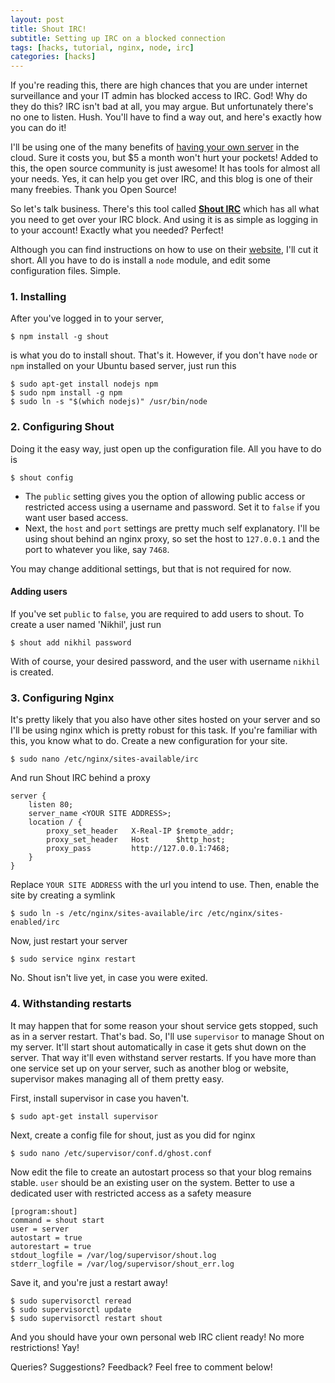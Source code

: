 ```yaml
---
layout: post
title: Shout IRC!
subtitle: Setting up IRC on a blocked connection
tags: [hacks, tutorial, nginx, node, irc]
categories: [hacks]
---
```


If you're reading this, there are high chances that you are under internet surveillance and your IT admin has blocked access to IRC. God! Why do they do this? IRC isn't bad at all, you may argue. But unfortunately there's no one to listen. Hush. You'll have to find a way out, and here's exactly how you can do it!

I'll be using one of the many benefits of [having your own server](https://www.digitalocean.com/?refcode=ad1b7e083b2e) in the cloud. Sure it costs you, but $5 a month won't hurt your pockets! Added to this, the open source community is just awesome! It has tools for almost all your needs. Yes, it can help you get over IRC, and this blog is one of their many freebies. Thank you Open Source!

So let's talk business. There's this tool called [**Shout IRC**](http://shout-irc.com/) which has all what you need to get over your IRC block. And using it is as simple as logging in to your account! Exactly what you needed? Perfect!

Although you can find instructions on how to use on their [website](http://shout-irc.com/), I'll cut it short. All you have to do is install a `node` module, and edit some configuration files. Simple.

### 1. Installing
After you've logged in to your server,

```
$ npm install -g shout
```
is what you do to install shout. That's it.
However, if you don't have `node` or `npm` installed on your Ubuntu based server, just run this

```
$ sudo apt-get install nodejs npm
$ sudo npm install -g npm
$ sudo ln -s "$(which nodejs)" /usr/bin/node
```

### 2. Configuring Shout
Doing it the easy way, just open up the configuration file. All you have to do is

```
$ shout config
```
* The `public` setting gives you the option of allowing public access or restricted access using a username and password. Set it to `false` if you want user based access.
* Next, the `host` and `port` settings are pretty much self explanatory. I'll be using shout behind an nginx proxy, so set the host to `127.0.0.1` and the port to whatever you like, say `7468`.

You may change additional settings, but that is not required for now.

#### Adding users
If you've set `public` to `false`, you are required to add users to shout. To create a user named 'Nikhil', just run

```
$ shout add nikhil password
```
With of course, your desired password, and the user with username `nikhil` is created.

### 3. Configuring Nginx
It's pretty likely that you also have other sites hosted on your server and so I'll be using nginx which is pretty robust for this task. If you're familiar with this, you know what to do.
Create a new configuration for your site.

```
$ sudo nano /etc/nginx/sites-available/irc
```
And run Shout IRC behind a proxy

```
server {
    listen 80;
    server_name <YOUR SITE ADDRESS>;
    location / {
        proxy_set_header   X-Real-IP $remote_addr;
        proxy_set_header   Host      $http_host;
        proxy_pass         http://127.0.0.1:7468;
    }
}
```
Replace `YOUR SITE ADDRESS` with the url you intend to use.
Then, enable the site by creating a symlink

```
$ sudo ln -s /etc/nginx/sites-available/irc /etc/nginx/sites-enabled/irc
```
Now, just restart your server

```
$ sudo service nginx restart
```
No. Shout isn't live yet, in case you were exited.

### 4. Withstanding restarts
It may happen that for some reason your shout service gets stopped, such as in a server restart. That's bad. So, I'll use `supervisor` to manage Shout on my server. It'll start shout automatically in case it gets shut down on the server. That way it'll even withstand server restarts. If you have more than one service set up on your server, such as another blog or website, supervisor makes managing all of them pretty easy.

First, install supervisor in case you haven't.

```
$ sudo apt-get install supervisor
```
Next, create a config file for shout, just as you did for nginx

```
$ sudo nano /etc/supervisor/conf.d/ghost.conf
```
Now edit the file to create an autostart process so that your blog remains stable.
`user` should be an existing user on the system. Better to use a dedicated user with restricted access as a safety measure

```
[program:shout]
command = shout start
user = server
autostart = true
autorestart = true
stdout_logfile = /var/log/supervisor/shout.log
stderr_logfile = /var/log/supervisor/shout_err.log
```
Save it, and you're just a restart away!

```
$ sudo supervisorctl reread
$ sudo supervisorctl update
$ sudo supervisorctl restart shout
```
And you should have your own personal web IRC client ready! No more restrictions! Yay!

Queries? Suggestions? Feedback? Feel free to comment below!
